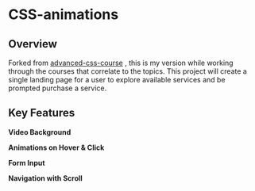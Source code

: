 # CSS-animations

## Overview

Forked from [advanced-css-course](https://github.com/jonasschmedtmann/advanced-css-course) , this is my version while working through the courses that correlate to the topics. This project will create a single landing page for a user to explore available services and be prompted purchase a service.

## Key Features

**Video Background**

**Animations on Hover & Click**

**Form Input**

**Navigation with Scroll**
